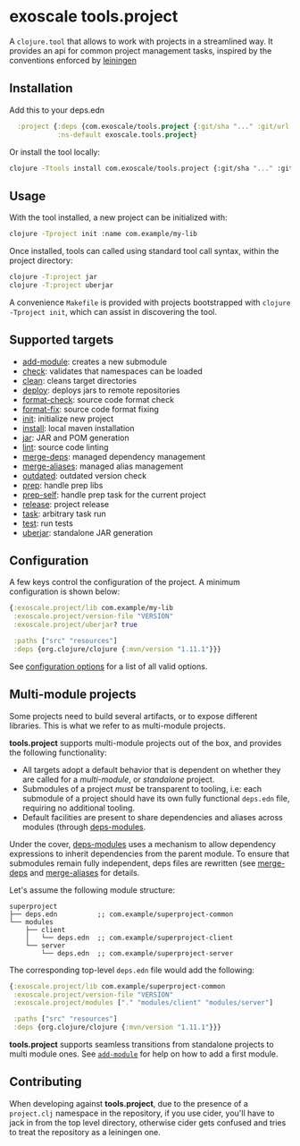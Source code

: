 # exoscale tools.project

A `clojure.tool` that allows to work with projects in a streamlined way.
It provides an api for common project management tasks, inspired by
the conventions enforced by [leiningen](http://leiningen.org)

## Installation

Add this to your deps.edn

``` clj
  :project {:deps {com.exoscale/tools.project {:git/sha "..." :git/url "git@github.com:exoscale/tools.project.git"}}
            :ns-default exoscale.tools.project}
```

Or install the tool locally:

``` bash
clojure -Ttools install com.exoscale/tools.project {:git/sha "..." :git/url ""} :as project
```

## Usage

With the tool installed, a new project can be initialized with:

``` bash
clojure -Tproject init :name com.example/my-lib
```

Once installed, tools can called using standard tool call syntax, within the project
directory:

``` bash
clojure -T:project jar
clojure -T:project uberjar
```

A convenience `Makefile` is provided with projects bootstrapped with
`clojure -Tproject init`, which can assist in discovering the tool.

## Supported targets

- [add-module](doc/target/add-module.md): creates a new submodule
- [check](doc/target/check.md): validates that namespaces can be loaded
- [clean](doc/target/clean.md): cleans target directories
- [deploy](doc/target/deploy.md): deploys jars to remote repositories
- [format-check](doc/target/format-check.md): source code format check
- [format-fix](doc/target/format-fix.md): source code format fixing
- [init](doc/target/init.md): initialize new project
- [install](doc/target/install.md): local maven installation
- [jar](doc/target/jar.md): JAR and POM generation
- [lint](doc/target/lint.md): source code linting
- [merge-deps](doc/target/merge-deps.md): managed dependency management
- [merge-aliases](doc/target/merge-aliases.md): managed alias management
- [outdated](doc/target/outdated.md): outdated version check
- [prep](doc/target/prep.md): handle prep libs
- [prep-self](doc/target/prep-self.md): handle prep task for the current project
- [release](doc/target/release.md): project release
- [task](doc/target/task.md): arbitrary task run
- [test](doc/target/test.md): run tests
- [uberjar](doc/target/uberjar.md): standalone JAR generation

## Configuration

A few keys control the configuration of the project. A minimum configuration
is shown below:

```clojure
{:exoscale.project/lib com.example/my-lib
 :exoscale.project/version-file "VERSION"
 :exoscale.project/uberjar? true

 :paths ["src" "resources"]
 :deps {org.clojure/clojure {:mvn/version "1.11.1"}}}
```

See [configuration options](doc/config-options.md) for a list of
all valid options.

## Multi-module projects

Some projects need to build several artifacts, or to expose different libraries.
This is what we refer to as multi-module projects.

**tools.project** supports multi-module projects out of the box, and provides the
following functionality:

- All targets adopt a default behavior that is dependent on whether they are called
  for a *multi-module*, or *standalone* project.
- Submodules of a project *must* be transparent to tooling, i.e: each submodule of
  a project should have its own fully functional `deps.edn` file, requiring no
  additional tooling.
- Default facilities are present to share dependencies and aliases across modules
  (through [deps-modules](https://github.com/exoscale/deps-modules).
  
Under the cover,
[deps-modules](https://github.com/exoscale/deps-modules) uses a
mechanism to allow dependency expressions to inherit dependencies from
the parent module. To ensure that submodules remain fully independent,
deps files are rewritten (see [merge-deps](doc/target/merge-deps.md)
and [merge-aliases](doc/target/merge-aliases.md) for details.

Let's assume the following module structure:

```
superproject
├── deps.edn          ;; com.example/superproject-common
└── modules
    ├── client
    │   └── deps.edn  ;; com.example/superproject-client
    └── server
        └── deps.edn  ;; com.example/superproject-server
```

The corresponding top-level `deps.edn` file would
add the following:

``` clojure
{:exoscale.project/lib com.example/superproject-common
 :exoscale.project/version-file "VERSION"
 :exoscale.project/modules ["." "modules/client" "modules/server"]

 :paths ["src" "resources"]
 :deps {org.clojure/clojure {:mvn/version "1.11.1"}}}
```

**tools.project** supports seamless transitions from standalone projects
to multi module ones. See [`add-module`](doc/target/add-module.md) for
help on how to add a first module.

## Contributing

When developing against **tools.project**, due to the presence of a
`project.clj` namespace in the repository, if you use cider, you'll
have to jack in from the top level directory, otherwise cider gets
confused and tries to treat the repository as a leiningen one.

